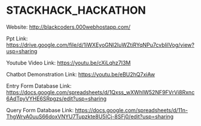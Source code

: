 # STACKHACK_HACKATHON
Website: http://blackcoders.000webhostapp.com/ 

Ppt Link: https://drive.google.com/file/d/1iWXEyoGNl2IuWZtiRYqNPu7cvblilVog/view?usp=sharing

Youtube Video Link: https://youtu.be/cXiLqhz7I3M

Chatbot Demonstration Link: https://youtu.be/eBU2hQ7xiAw

Entry Form Database Link: https://docs.google.com/spreadsheets/d/1Qxss_wXWhIW52NF9FVrVi8Rxnc6AdTpyVYHE6SRpgzs/edit?usp=sharing

Query Form Database Link: https://docs.google.com/spreadsheets/d/11n-ThgWryA0uuS66doxVNYU7Tupzkte8U5ICj-8SFj0/edit?usp=sharing
